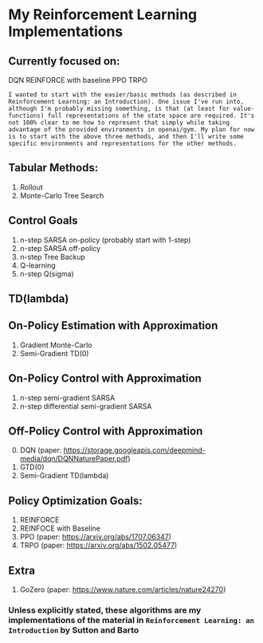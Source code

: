 # My Reinforcement Learning Implementations

## Currently focused on:
DQN
REINFORCE with baseline
PPO
TRPO


`I wanted to start with the easier/basic methods (as described in Reinforcement Learning: an Introduction). One issue I've run into, although I'm probably missing something, is that (at least for value-functions) full representations of the state space are required. It's not 100% clear to me how to represent that simply while taking advantage of the provided environments in openai/gym. My plan for now is to start with the above three methods, and then I'll write some specific environments and representations for the other methods.`

## Tabular Methods:
1. Rollout
2. Monte-Carlo Tree Search

## Control Goals
1. n-step SARSA on-policy (probably start with 1-step)
2. n-step SARSA off-policy
3. n-step Tree Backup
5. Q-learning
5. n-step Q(sigma)

## TD(lambda)

## On-Policy Estimation with Approximation
1. Gradient Monte-Carlo
2. Semi-Gradient TD(0)

## On-Policy Control with Approximation
1. n-step semi-gradient SARSA
2. n-step differential semi-gradient SARSA

## Off-Policy Control with Approximation
0. DQN (paper: https://storage.googleapis.com/deepmind-media/dqn/DQNNaturePaper.pdf)
1. GTD(0)
2. Semi-Gradient TD(lambda)

## Policy Optimization Goals:
1. REINFORCE
2. REINFOCE with Baseline
3. PPO (paper: https://arxiv.org/abs/1707.06347)
4. TRPO (paper: https://arxiv.org/abs/1502.05477)

## Extra
1. GoZero (paper: https://www.nature.com/articles/nature24270)

### Unless explicitly stated, these algorithms are my implementations of the material in `Reinforcement Learning: an Introduction` by Sutton and Barto